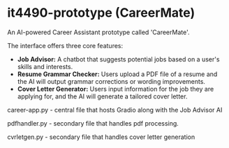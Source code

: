 # it4490-prototype (CareerMate)
An AI-powered Career Assistant prototype called 'CareerMate'.

The interface offers three core features:
- **Job Advisor:** A chatbot that suggests potential jobs based on a user's skills and interests.
- **Resume Grammar Checker:** Users upload a PDF file of a resume and the AI will output grammar corrections or wording improvements.
- **Cover Letter Generator:** Users input information for the job they are applying for, and the AI will generate a tailored cover letter.

career-app.py - central file that hosts Gradio along with the Job Advisor AI

pdfhandler.py - secondary file that handles pdf processing.

cvrletgen.py - secondary file that handles cover letter generation
